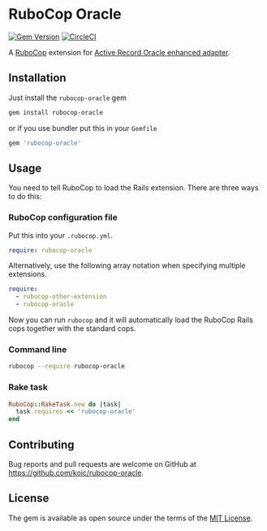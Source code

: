 # RuboCop Oracle

[![Gem Version](https://badge.fury.io/rb/rubocop-faker.svg)](https://badge.fury.io/rb/rubocop-oracle)
[![CircleCI](https://circleci.com/gh/koic/rubocop-faker.svg?style=svg)](https://circleci.com/gh/koic/rubocop-oracle)

A [RuboCop](https://github.com/rubocop-hq/rubocop) extension for [Active Record Oracle enhanced adapter](https://github.com/rsim/oracle-enhanced).

## Installation

Just install the `rubocop-oracle` gem

```sh
gem install rubocop-oracle
```

or if you use bundler put this in your `Gemfile`

```ruby
gem 'rubocop-oracle'
```

## Usage

You need to tell RuboCop to load the Rails extension. There are three
ways to do this:

### RuboCop configuration file

Put this into your `.rubocop.yml`.

```yaml
require: rubocop-oracle
```

Alternatively, use the following array notation when specifying multiple extensions.

```yaml
require:
  - rubocop-other-extension
  - rubocop-oracle
```

Now you can run `rubocop` and it will automatically load the RuboCop Rails
cops together with the standard cops.

### Command line

```sh
rubocop --require rubocop-oracle
```

### Rake task

```ruby
RuboCop::RakeTask.new do |task|
  task.requires << 'rubocop-oracle'
end
```

## Contributing

Bug reports and pull requests are welcome on GitHub at https://github.com/koic/rubocop-oracle.

## License

The gem is available as open source under the terms of the [MIT License](https://opensource.org/licenses/MIT).
